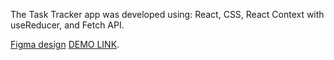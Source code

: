 The Task Tracker app was developed using: React, CSS, React Context with useReducer, and Fetch API.

[Figma design](<https://www.figma.com/file/cRBCqE06cDrY3s4jX7h3iY/%D0%9D%D0%90%D0%9C%D0%A3-(Edit)?node-id=0%3A1>)
[DEMO LINK](https://artemzakhar.github.io/TaskTracker/).
